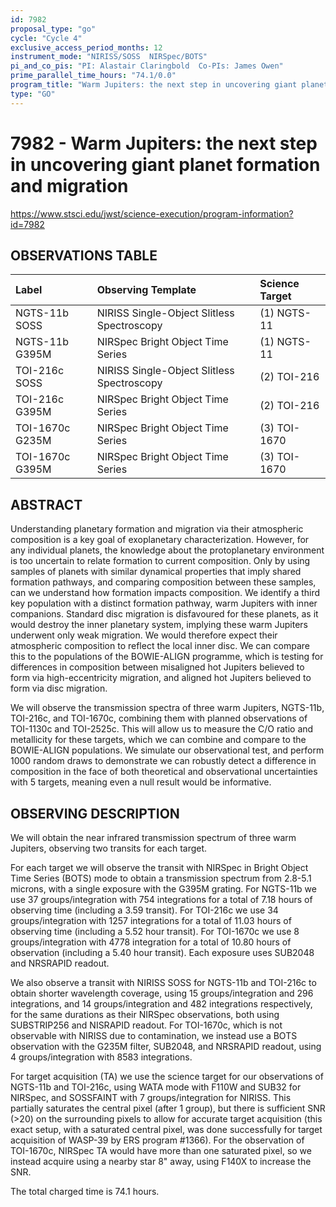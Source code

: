 ```yaml
---
id: 7982
proposal_type: "go"
cycle: "Cycle 4"
exclusive_access_period_months: 12
instrument_mode: "NIRISS/SOSS  NIRSpec/BOTS"
pi_and_co_pis: "PI: Alastair Claringbold  Co-PIs: James Owen"
prime_parallel_time_hours: "74.1/0.0"
program_title: "Warm Jupiters: the next step in uncovering giant planet formation and migration"
type: "GO"
---
```

# 7982 - Warm Jupiters: the next step in uncovering giant planet formation and migration
https://www.stsci.edu/jwst/science-execution/program-information?id=7982
## OBSERVATIONS TABLE
| Label             | Observing Template                       | Science Target |
| :---------------- | :--------------------------------------- | :------------- |
| NGTS-11b SOSS     | NIRISS Single-Object Slitless Spectroscopy | (1) NGTS-11    |
| NGTS-11b G395M    | NIRSpec Bright Object Time Series        | (1) NGTS-11    |
| TOI-216c SOSS     | NIRISS Single-Object Slitless Spectroscopy | (2) TOI-216    |
| TOI-216c G395M    | NIRSpec Bright Object Time Series        | (2) TOI-216    |
| TOI-1670c G235M   | NIRSpec Bright Object Time Series        | (3) TOI-1670   |
| TOI-1670c G395M   | NIRSpec Bright Object Time Series        | (3) TOI-1670   |

## ABSTRACT

Understanding planetary formation and migration via their atmospheric composition is a key goal of exoplanetary characterization. However, for any individual planets, the knowledge about the protoplanetary environment is too uncertain to relate formation to current composition. Only by using samples of planets with similar dynamical properties that imply shared formation pathways, and comparing composition between these samples, can we understand how formation impacts composition. We identify a third key population with a distinct formation pathway, warm Jupiters with inner companions. Standard disc migration is disfavoured for these planets, as it would destroy the inner planetary system, implying these warm Jupiters underwent only weak migration. We would therefore expect their atmospheric composition to reflect the local inner disc. We can compare this to the populations of the BOWIE-ALIGN programme, which is testing for differences in composition between misaligned hot Jupiters believed to form via high-eccentricity migration, and aligned hot Jupiters believed to form via disc migration.

We will observe the transmission spectra of three warm Jupiters, NGTS-11b, TOI-216c, and TOI-1670c, combining them with planned observations of TOI-1130c and TOI-2525c. This will allow us to measure the C/O ratio and metallicity for these targets, which we can combine and compare to the BOWIE-ALIGN populations. We simulate our observational test, and perform 1000 random draws to demonstrate we can robustly detect a difference in composition in the face of both theoretical and observational uncertainties with 5 targets, meaning even a null result would be informative.

## OBSERVING DESCRIPTION

We will obtain the near infrared transmission spectrum of three warm Jupiters, observing two transits for each target.

For each target we will observe the transit with NIRSpec in Bright Object Time Series (BOTS) mode to obtain a transmission spectrum from 2.8-5.1 microns, with a single exposure with the G395M grating. For NGTS-11b we use 37 groups/integration with 754 integrations for a total of 7.18 hours of observing time (including a 3.59 transit). For TOI-216c we use 34 groups/integration with 1257 integrations for a total of 11.03 hours of observing time (including a 5.52 hour transit). For TOI-1670c we use 8 groups/integration with 4778 integration for a total of 10.80 hours of observation (including a 5.40 hour transit). Each exposure uses SUB2048 and NRSRAPID readout.

We also observe a transit with NIRISS SOSS for NGTS-11b and TOI-216c to obtain shorter wavelength coverage, using 15 groups/integration and 296 integrations, and 14 groups/integration and 482 integrations respectively, for the same durations as their NIRSpec observations, both using SUBSTRIP256 and NISRAPID readout. For TOI-1670c, which is not observable with NIRISS due to contamination, we instead use a BOTS observation with the G235M filter, SUB2048, and NRSRAPID readout, using 4 groups/integration with 8583 integrations.

For target acquisition (TA) we use the science target for our observations of NGTS-11b and TOI-216c, using WATA mode with F110W and SUB32 for NIRSpec, and SOSSFAINT with 7 groups/integration for NIRISS. This partially saturates the central pixel (after 1 group), but there is sufficient SNR (>20) on the surrounding pixels to allow for accurate target acquisition (this exact setup, with a saturated central pixel, was done successfully for target acquisition of WASP-39 by ERS program #1366). For the observation of TOI-1670c, NIRSpec TA would have more than one saturated pixel, so we instead acquire using a nearby star 8" away, using F140X to increase the SNR.

The total charged time is 74.1 hours.
